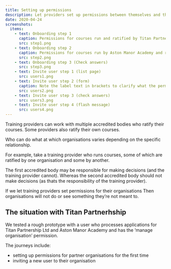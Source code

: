 ```yaml
---
title: Setting up permissions
description: Let providers set up permissions between themselves and their partner organisations
date: 2020-04-24
screenshots:
  items:
    - text: Onboarding step 1
      caption: Permissions for courses run and ratified by Titan Partnership Ltd
      src: step1.png
    - text: Onboarding step 2
      caption: Permissions for courses run by Aston Manor Academy and ratified by Titan Partnership Ltd
      src: step2.png
    - text: Onboarding step 3 (Check answers)
      src: step3.png
    - text: Invite user step 1 (list page)
      src: users1.png
    - text: Invite user step 2 (form)
      caption: Note the label text in brackets to clarify what the permission means based on the permissions between partner organisations.
      src: users2.png
    - text: Invite user step 3 (check answers)
      src: users3.png
    - text: Invite user step 4 (flash message)
      src: users4.png
---
```


Training providers can work with multiple accredited bodies who ratify their courses. Some providers also ratify their own courses.

Who can do what at which organisations varies depending on the specific relationship.

For example, take a training provider who runs courses, some of which are ratified by one organisation and some by another.

The first accredited body may be responsible for making decisions (and the training provider cannot). Whereas the second accredited body should not make decisions (as thats the responsibility of the training provider).

If we let training providers set permissions for their organisations
Then organisations will not do or see something they’re not meant to.

## The situation with Titan Partnerhship

We tested a rough prototype with a user who processes applications for Titan Partnership Ltd and Aston Manor Academy and has the ‘manage organisation’ permission.

The journeys include:

- setting up permissions for partner organisations for the first time
- inviting a new user to their organisation
